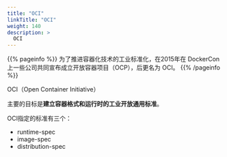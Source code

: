 ```yaml
---
title: "OCI"
linkTitle: "OCI"
weight: 140
description: >
  OCI
---
```


{{% pageinfo %}}
为了推进容器化技术的工业标准化，在2015年在 DockerCon 上一些公司共同宣布成立开放容器项目（OCP），后更名为 OCI。
{{% /pageinfo %}}



OCI（Open Container Initiative）

主要的目标是**建立容器格式和运行时的工业开放通用标准**。

OCI指定的标准有三个：
- runtime-spec
- image-spec
- distribution-spec